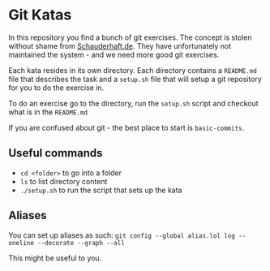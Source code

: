 # Git Katas
In this repository you find a bunch of git exercises.
The concept is stolen without shame from [Schauderhaft.de](http://blog.schauderhaft.de/gitkata/).
They have unfortunately not maintained the system - and we need more good git exercises.

Each kata resides in its own directory. Each directory contains a
`README.md` file that describes the task and a `setup.sh` file that
will setup a git repository for you to do the exercise in.

To do an exercise go to the directory, run the `setup.sh` script and checkout what is in the `README.md`

If you are confused about git - the best place to start is `basic-commits`.

## Useful commands
- `cd <folder>` to go into a folder
- `ls` to list directory content
- `./setup.sh` to run the script that sets up the kata    



## Aliases
You can set up aliases as such:
`git config --global alias.lol log --oneline --decorate --graph --all`

This might be useful to you.
